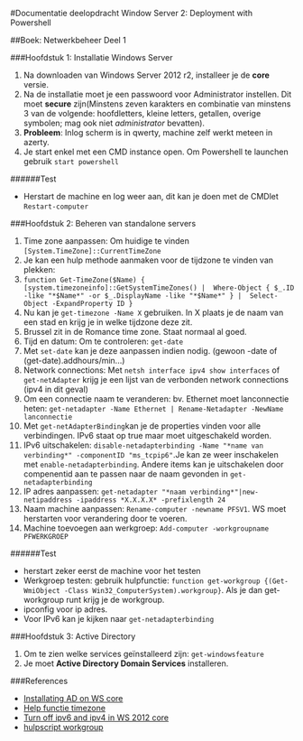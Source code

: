#Documentatie deelopdracht Window Server 2: Deployment with Powershell

<!---
kjeld: password voor machine: `Admin123`
--->

##Boek: Netwerkbeheer Deel 1

###Hoofdstuk 1: Installatie Windows Server 
1. Na downloaden van Windows Server 2012 r2, installeer je de **core** versie.
2. Na de installatie moet je een passwoord voor Administrator instellen. Dit moet **secure** zijn(Minstens zeven karakters en combinatie van minstens 3 van de volgende: hoofdletters, kleine letters, getallen, overige symbolen; mag ook niet *administrator* bevatten).
3. **Probleem**: Inlog scherm is in qwerty, machine zelf werkt meteen in azerty.
4. Je start enkel met een CMD instance open. Om Powershell te launchen gebruik `start powershell`

######Test
* Herstart de machine en log weer aan, dit kan je doen met de CMDlet `Restart-computer`

###Hoofdstuk 2: Beheren van standalone servers
1. Time zone aanpassen: Om huidige te vinden `[System.TimeZone]::CurrentTimeZone`
2. Je kan een hulp methode aanmaken voor de tijdzone te vinden van plekken:
3. `function Get-TimeZone($Name)
{
 [system.timezoneinfo]::GetSystemTimeZones() | 
 Where-Object { $_.ID -like "*$Name*" -or $_.DisplayName -like "*$Name*" } | 
 Select-Object -ExpandProperty ID
}`
4. Nu kan je `get-timezone -Name X` gebruiken. In X plaats je de naam van een stad en krijg je in welke tijdzone deze zit.
5. Brussel zit in de Romance time zone. Staat normaal al goed.
6. Tijd en datum: Om te controleren: `get-date`
7. Met `set-date` kan je deze aanpassen indien nodig. (gewoon -date of (get-date).addhours/min...)
8. Network connections: Met `netsh interface ipv4 show interfaces` of `get-netAdapter` krijg je een lijst van de verbonden network connections (ipv4 in dit geval)
9. Om een connectie naam te veranderen: bv. Ethernet moet lanconnectie heten: `get-netadapter -Name Ethernet | Rename-Netadapter -NewName lanconnectie`
10. Met `get-netAdapterBinding`kan je de properties vinden voor alle verbindingen. IPv6 staat op true maar moet uitgeschakeld worden.
11. IPv6 uitschakelen: `disable-netadapterbinding -Name "*name van verbinding*" -componentID "ms_tcpip6"`.Je kan ze weer inschakelen met `enable-netadapterbinding`. Andere items kan je uitschakelen door compenentid aan te passen naar de naam gevonden in `get-netadapterbinding`
12. IP adres aanpassen: `get-netadapter "*naam verbinding*"|new-netipaddress -ipaddress *X.X.X.X* -prefixlength 24`
13. Naam machine aanpassen: `Rename-computer -newname PFSV1`. WS moet herstarten voor verandering door te voeren.
14. Machine toevoegen aan werkgroep: `Add-computer -workgroupname PFWERKGROEP`

######Test
* herstart zeker eerst de machine voor het testen
* Werkgroep testen: gebruik hulpfunctie: `function get-workgroup {(Get-WmiObject -Class Win32_ComputerSystem).workgroup}`. Als je dan get-workgroup runt krijg je de workgroup.
* ipconfig voor ip adres.
* Voor IPv6 kan je kijken naar `get-netadapterbinding`

###Hoofdstuk 3: Active Directory
1. Om te zien welke services geïnstalleerd zijn: `get-windowsfeature`
2. Je moet **Active Directory Domain Services** installeren.

###References
* [Installating AD on WS core](http://blog.coretech.dk/kaj/installing-active-directory-domain-services-on-windows-server-2012-r2-core/)
* [Help functie timezone](http://powershell.com/cs/blogs/tips/archive/2013/08/13/changing-current-time-zone.aspx)
* [Turn off ipv6 and ipv4 in WS 2012 core](https://social.technet.microsoft.com/Forums/en-US/a1bd0436-7f99-43c6-ac55-26e14ba8fb9e/how-disable-ipv6-and-ipv4-in-server-2012-core-by-using-powershell?forum=winserverpowershell)
* [hulpscript workgroup](http://powershell.com/cs/media/p/3939.aspx)



